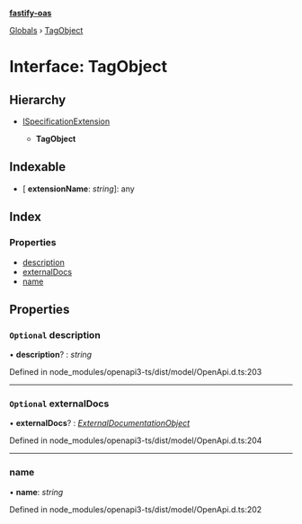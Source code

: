 **[fastify-oas](../README.md)**

[Globals](../README.md) › [TagObject](tagobject.md)

# Interface: TagObject

## Hierarchy

* [ISpecificationExtension](ispecificationextension.md)

  * **TagObject**

## Indexable

* \[ **extensionName**: *string*\]: any

## Index

### Properties

* [description](tagobject.md#optional-description)
* [externalDocs](tagobject.md#optional-externaldocs)
* [name](tagobject.md#name)

## Properties

### `Optional` description

• **description**? : *string*

Defined in node_modules/openapi3-ts/dist/model/OpenApi.d.ts:203

___

### `Optional` externalDocs

• **externalDocs**? : *[ExternalDocumentationObject](externaldocumentationobject.md)*

Defined in node_modules/openapi3-ts/dist/model/OpenApi.d.ts:204

___

###  name

• **name**: *string*

Defined in node_modules/openapi3-ts/dist/model/OpenApi.d.ts:202